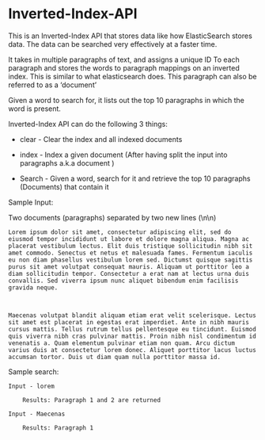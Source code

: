 # Inverted-Index-API

This is an Inverted-Index API that stores data like how ElasticSearch stores data. The data can be searched very effectively at a faster time.

It takes in multiple paragraphs of text, and assigns a unique ID To each paragraph and stores the words to paragraph mappings on an inverted index. This is similar to what elasticsearch does. This paragraph can also be referred to as a ‘document’

Given a word to search for, it lists out the top 10 paragraphs in which the word is present.

Inverted-Index API can do the following 3 things:

- clear - Clear the index and all indexed documents

- index - Index a given document (After having split the input into paragraphs a.k.a document )

- Search - Given a word, search for it and retrieve the top 10 paragraphs (Documents) that contain it

Sample Input:

Two documents (paragraphs) separated by two new lines (\n\n)

    Lorem ipsum dolor sit amet, consectetur adipiscing elit, sed do eiusmod tempor incididunt ut labore et dolore magna aliqua. Magna ac placerat vestibulum lectus. Elit duis tristique sollicitudin nibh sit amet commodo. Senectus et netus et malesuada fames. Fermentum iaculis eu non diam phasellus vestibulum lorem sed. Dictumst quisque sagittis purus sit amet volutpat consequat mauris. Aliquam ut porttitor leo a diam sollicitudin tempor. Consectetur a erat nam at lectus urna duis convallis. Sed viverra ipsum nunc aliquet bibendum enim facilisis gravida neque. 



    Maecenas volutpat blandit aliquam etiam erat velit scelerisque. Lectus sit amet est placerat in egestas erat imperdiet. Ante in nibh mauris cursus mattis. Tellus rutrum tellus pellentesque eu tincidunt. Euismod quis viverra nibh cras pulvinar mattis. Proin nibh nisl condimentum id venenatis a. Quam elementum pulvinar etiam non quam. Arcu dictum varius duis at consectetur lorem donec. Aliquet porttitor lacus luctus accumsan tortor. Duis ut diam quam nulla porttitor massa id.

Sample search:

    Input - lorem

        Results: Paragraph 1 and 2 are returned

    Input - Maecenas

        Results: Paragraph 1
